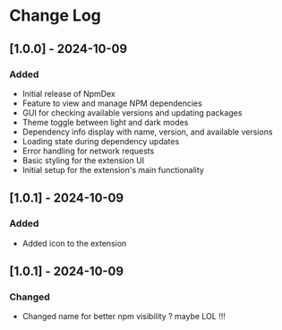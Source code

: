 # Change Log

## [1.0.0] - 2024-10-09

### Added
- Initial release of NpmDex
- Feature to view and manage NPM dependencies
- GUI for checking available versions and updating packages
- Theme toggle between light and dark modes
- Dependency info display with name, version, and available versions
- Loading state during dependency updates
- Error handling for network requests
- Basic styling for the extension UI
- Initial setup for the extension's main functionality

## [1.0.1] - 2024-10-09

### Added
- Added icon to the extension

## [1.0.1] - 2024-10-09

### Changed
- Changed name for better npm visibility ? maybe LOL !!!